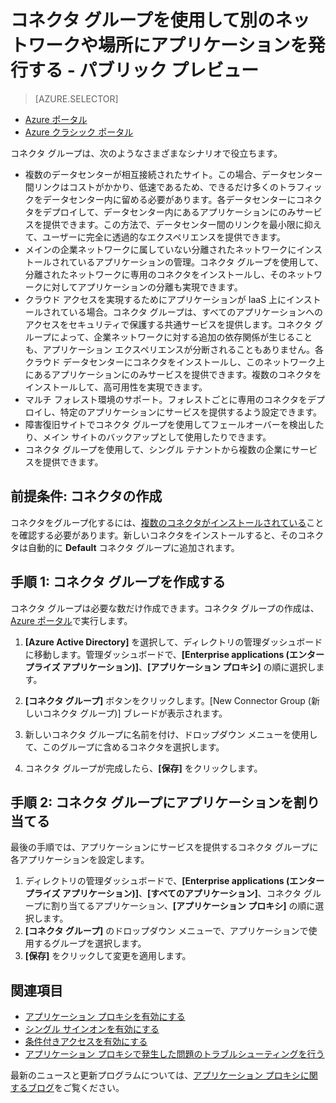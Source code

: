 <properties
	pageTitle="Azure AD アプリケーション プロキシ コネクタの使用 | Microsoft Azure"
	description="Azure AD アプリケーション プロキシにおけるコネクタのグループの作成と管理の方法について説明します。"
	services="active-directory"
	documentationCenter=""
	authors="kgremban"
	manager="femila"
	editor=""/>

<tags
	ms.service="active-directory"
	ms.workload="identity"
	ms.tgt_pltfrm="na"
	ms.devlang="na"
	ms.topic="article"
	ms.date="09/09/2016"
	ms.author="kgremban"/>


# コネクタ グループを使用して別のネットワークや場所にアプリケーションを発行する - パブリック プレビュー

> [AZURE.SELECTOR]
- [Azure ポータル](active-directory-application-proxy-connectors-azure-portal.md)
- [Azure クラシック ポータル](active-directory-application-proxy-connectors.md)


コネクタ グループは、次のようなさまざまなシナリオで役立ちます。

- 複数のデータセンターが相互接続されたサイト。この場合、データセンター間リンクはコストがかかり、低速であるため、できるだけ多くのトラフィックをデータセンター内に留める必要があります。各データセンターにコネクタをデプロイして、データセンター内にあるアプリケーションにのみサービスを提供できます。この方法で、データセンター間のリンクを最小限に抑えて、ユーザーに完全に透過的なエクスペリエンスを提供できます。
- メインの企業ネットワークに属していない分離されたネットワークにインストールされているアプリケーションの管理。コネクタ グループを使用して、分離されたネットワークに専用のコネクタをインストールし、そのネットワークに対してアプリケーションの分離も実現できます。
- クラウド アクセスを実現するためにアプリケーションが IaaS 上にインストールされている場合。コネクタ グループは、すべてのアプリケーションへのアクセスをセキュリティで保護する共通サービスを提供します。コネクタ グループによって、企業ネットワークに対する追加の依存関係が生じることも、アプリケーション エクスペリエンスが分断されることもありません。各クラウド データセンターにコネクタをインストールし、このネットワーク上にあるアプリケーションにのみサービスを提供できます。複数のコネクタをインストールして、高可用性を実現できます。
- マルチ フォレスト環境のサポート。フォレストごとに専用のコネクタをデプロイし、特定のアプリケーションにサービスを提供するよう設定できます。
- 障害復旧サイトでコネクタ グループを使用してフェールオーバーを検出したり、メイン サイトのバックアップとして使用したりできます。
- コネクタ グループを使用して、シングル テナントから複数の企業にサービスを提供できます。

## 前提条件: コネクタの作成
コネクタをグループ化するには、[複数のコネクタがインストールされている](active-directory-application-proxy-enable.md)ことを確認する必要があります。新しいコネクタをインストールすると、そのコネクタは自動的に **Default** コネクタ グループに追加されます。

## 手順 1: コネクタ グループを作成する
コネクタ グループは必要な数だけ作成できます。コネクタ グループの作成は、[Azure ポータル](https://portal.azure.com)で実行します。

1. **[Azure Active Directory]** を選択して、ディレクトリの管理ダッシュボードに移動します。管理ダッシュボードで、**[Enterprise applications (エンタープライズ アプリケーション)]**、**[アプリケーション プロキシ]** の順に選択します。

2. **[コネクタ グループ]** ボタンをクリックします。[New Connector Group (新しいコネクタ グループ)] ブレードが表示されます。

3. 新しいコネクタ グループに名前を付け、ドロップダウン メニューを使用して、このグループに含めるコネクタを選択します。

4. コネクタ グループが完成したら、**[保存]** をクリックします。

## 手順 2: コネクタ グループにアプリケーションを割り当てる
最後の手順では、アプリケーションにサービスを提供するコネクタ グループに各アプリケーションを設定します。

1. ディレクトリの管理ダッシュボードで、**[Enterprise applications (エンタープライズ アプリケーション)]**、**[すべてのアプリケーション]**、コネクタ グループに割り当てるアプリケーション、**[アプリケーション プロキシ]** の順に選択します。
2. **[コネクタ グループ]** のドロップダウン メニューで、アプリケーションで使用するグループを選択します。
3. **[保存]** をクリックして変更を適用します。


## 関連項目

- [アプリケーション プロキシを有効にする](active-directory-application-proxy-enable.md)
- [シングル サインオンを有効にする](active-directory-application-proxy-sso-using-kcd.md)
- [条件付きアクセスを有効にする](active-directory-application-proxy-conditional-access.md)
- [アプリケーション プロキシで発生した問題のトラブルシューティングを行う](active-directory-application-proxy-troubleshoot.md)

最新のニュースと更新プログラムについては、[アプリケーション プロキシに関するブログ](http://blogs.technet.com/b/applicationproxyblog/)をご覧ください。

<!---HONumber=AcomDC_0914_2016-->
